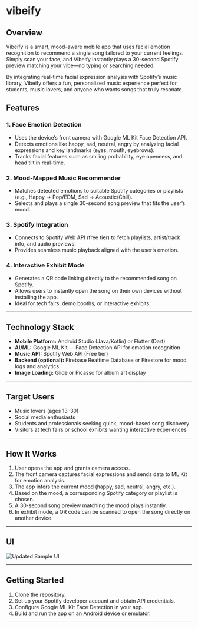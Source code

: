 # vibeify
## Overview  
Vibeify is a smart, mood-aware mobile app that uses facial emotion recognition to recommend a single song tailored to your current feelings. Simply scan your face, and Vibeify instantly plays a 30-second Spotify preview matching your vibe—no typing or searching needed.

By integrating real-time facial expression analysis with Spotify’s music library, Vibeify offers a fun, personalized music experience perfect for students, music lovers, and anyone who wants songs that truly resonate.

## Features

### 1. Face Emotion Detection  
- Uses the device’s front camera with Google ML Kit Face Detection API.  
- Detects emotions like happy, sad, neutral, angry by analyzing facial expressions and key landmarks (eyes, mouth, eyebrows).  
- Tracks facial features such as smiling probability, eye openness, and head tilt in real-time.

### 2. Mood-Mapped Music Recommender  
- Matches detected emotions to suitable Spotify categories or playlists (e.g., Happy → Pop/EDM, Sad → Acoustic/Chill).  
- Selects and plays a single 30-second song preview that fits the user’s mood.

### 3. Spotify Integration  
- Connects to Spotify Web API (free tier) to fetch playlists, artist/track info, and audio previews.  
- Provides seamless music playback aligned with the user’s emotion.

### 4. Interactive Exhibit Mode  
- Generates a QR code linking directly to the recommended song on Spotify.  
- Allows users to instantly open the song on their own devices without installing the app.  
- Ideal for tech fairs, demo booths, or interactive exhibits.

---

## Technology Stack

- **Mobile Platform:** Android Studio (Java/Kotlin) or Flutter (Dart)  
- **AI/ML:** Google ML Kit — Face Detection API for emotion recognition  
- **Music API:** Spotify Web API (Free tier)  
- **Backend (optional):** Firebase Realtime Database or Firestore for mood logs and analytics  
- **Image Loading:** Glide or Picasso for album art display  

---

## Target Users

- Music lovers (ages 13–30)  
- Social media enthusiasts  
- Students and professionals seeking quick, mood-based song discovery  
- Visitors at tech fairs or school exhibits wanting interactive experiences  

---

## How It Works

1. User opens the app and grants camera access.  
2. The front camera captures facial expressions and sends data to ML Kit for emotion analysis.  
3. The app infers the current mood (happy, sad, neutral, angry, etc.).  
4. Based on the mood, a corresponding Spotify category or playlist is chosen.  
5. A 30-second song preview matching the mood plays instantly.  
6. In exhibit mode, a QR code can be scanned to open the song directly on another device.

---

## UI
![Updated Sample UI](https://github.com/user-attachments/assets/f9cb04b8-4b38-4429-b619-bfb0f83183ae)




---

## Getting Started

1. Clone the repository.  
2. Set up your Spotify developer account and obtain API credentials.  
3. Configure Google ML Kit Face Detection in your app.  
4. Build and run the app on an Android device or emulator.  

---
